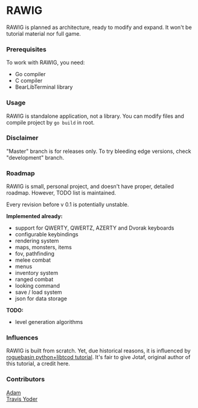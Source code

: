 # RAWIG

RAWIG is planned as architecture, ready to modify and expand. It won't be tutorial material nor full game.  

### Prerequisites

To work with RAWIG, you need:  
 - Go compiler  
 - C compiler  
 - BearLibTerminal library  

### Usage

RAWIG is standalone application, not a library. You can modify files and compile project by `go build` in root.

### Disclaimer

"Master" branch is for releases only. To try bleeding edge versions, check "development" branch.

### Roadmap

RAWIG is small, personal project, and doesn't have proper, detailed roadmap. However, TODO list is maintained.

Every revision before v 0.1 is potentially unstable. 

**Implemented already:**  
- support for QWERTY, QWERTZ, AZERTY and Dvorak keyboards  
- configurable keybindings  
- rendering system  
- maps, monsters, items  
- fov, pathfinding  
- melee combat  
- menus  
- inventory system  
- ranged combat  
- looking command  
- save / load system  
- json for data storage  

**TODO:**  
- level generation algorithms

### Influences

RAWIG is built from scratch. Yet, due historical reasons, it is influenced by [roguebasin python+libtcod tutorial](http://www.roguebasin.com/index.php?title=Complete_Roguelike_Tutorial,_using_python%2Blibtcod). It's fair to give Jotaf, original author of this tutorial, a credit here.

### Contributors

[Adam](https://github.com/adam-weiler)  
[Travis Yoder](https://github.com/trayo)
